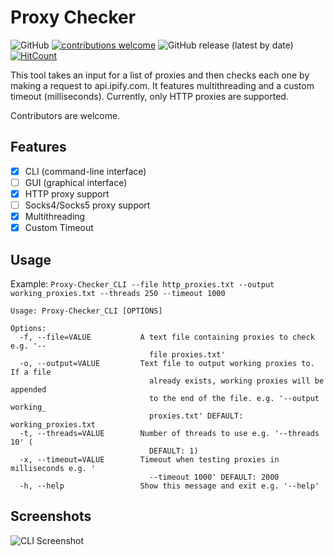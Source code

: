 # Proxy Checker

![GitHub](https://img.shields.io/github/license/moodiest/Proxy-Checker?style=flat-square)
[![contributions welcome](https://img.shields.io/badge/contributions-welcome-brightgreen.svg?style=flat-square)](https://github.com/moodiest/Proxy-Checker/issues)
![GitHub release (latest by date)](https://img.shields.io/github/v/release/moodiest/Proxy-Checker?style=flat-square)
[![HitCount](http://hits.dwyl.com/moodiest/Proxy-Checker.svg)](http://hits.dwyl.com/moodiest/Proxy-Checker)
 
This tool takes an input for a list of proxies and then checks each one by making a request to api.ipify.com. It features multithreading and a custom timeout (milliseconds). Currently, only HTTP proxies are supported.

Contributors are welcome.

## Features
* [x] CLI (command-line interface)
* [ ] GUI (graphical interface)
* [x] HTTP proxy support
* [ ] Socks4/Socks5 proxy support
* [x] Multithreading
* [x] Custom Timeout

## Usage

Example: `Proxy-Checker_CLI --file http_proxies.txt --output working_proxies.txt --threads 250 --timeout 1000`

```
Usage: Proxy-Checker_CLI [OPTIONS]

Options:
  -f, --file=VALUE           A text file containing proxies to check e.g. '--
                               file proxies.txt'
  -o, --output=VALUE         Text file to output working proxies to. If a file
                               already exists, working proxies will be appended
                               to the end of the file. e.g. '--output working_
                               proxies.txt' DEFAULT: working_proxies.txt
  -t, --threads=VALUE        Number of threads to use e.g. '--threads 10' (
                               DEFAULT: 1)
  -x, --timeout=VALUE        Timeout when testing proxies in milliseconds e.g. '
                               --timeout 1000' DEFAULT: 2000
  -h, --help                 Show this message and exit e.g. '--help'
```

## Screenshots

![CLI Screenshot](https://i.imgur.com/Kykk8Qy.png)
